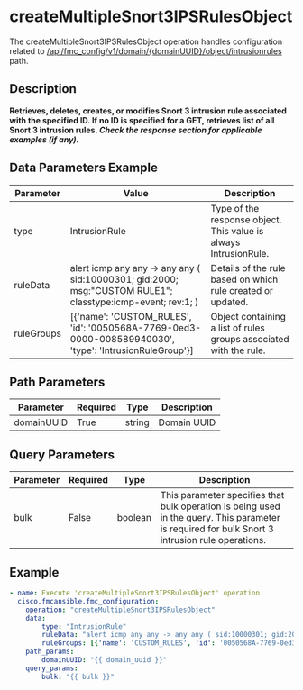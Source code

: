 # createMultipleSnort3IPSRulesObject

The createMultipleSnort3IPSRulesObject operation handles configuration related to [/api/fmc_config/v1/domain/{domainUUID}/object/intrusionrules](/paths//api/fmc_config/v1/domain/{domain_uuid}/object/intrusionrules.md) path.&nbsp;
## Description
**Retrieves, deletes, creates, or modifies Snort 3 intrusion rule associated with the specified ID. If no ID is specified for a GET, retrieves list of all Snort 3 intrusion rules. _Check the response section for applicable examples (if any)._**

## Data Parameters Example
| Parameter | Value | Description |
| --------- | -------- | -------- |
| type | IntrusionRule | Type of the response object. This value is always IntrusionRule. |
| ruleData | alert icmp any any -> any any ( sid:10000301; gid:2000; msg:"CUSTOM RULE1"; classtype:icmp-event; rev:1; ) | Details of the rule based on which rule created or updated. |
| ruleGroups | [{'name': 'CUSTOM_RULES', 'id': '0050568A-7769-0ed3-0000-008589940030', 'type': 'IntrusionRuleGroup'}] | Object containing a list of rules groups associated with the rule. |

## Path Parameters
| Parameter | Required | Type | Description |
| --------- | -------- | ---- | ----------- |
| domainUUID | True | string | Domain UUID |

## Query Parameters
| Parameter | Required | Type | Description |
| --------- | -------- | ---- | ----------- |
| bulk | False | boolean | This parameter specifies that bulk operation is being used in the query. This parameter is required for bulk Snort 3 intrusion rule operations. |

## Example
```yaml
- name: Execute 'createMultipleSnort3IPSRulesObject' operation
  cisco.fmcansible.fmc_configuration:
    operation: "createMultipleSnort3IPSRulesObject"
    data:
        type: "IntrusionRule"
        ruleData: "alert icmp any any -> any any ( sid:10000301; gid:2000; msg:"CUSTOM RULE1"; classtype:icmp-event; rev:1; )"
        ruleGroups: [{'name': 'CUSTOM_RULES', 'id': '0050568A-7769-0ed3-0000-008589940030', 'type': 'IntrusionRuleGroup'}]
    path_params:
        domainUUID: "{{ domain_uuid }}"
    query_params:
        bulk: "{{ bulk }}"

```
